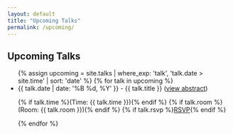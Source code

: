 ```yaml
---
layout: default
title: "Upcoming Talks"
permalink: /upcoming/
---
```


<h2>Upcoming Talks</h2>
<ul>
  {% assign upcoming = site.talks | where_exp: 'talk', 'talk.date > site.time' | sort: 'date' %}
  {% for talk in upcoming %}

  <li>{{ talk.date | date: '%B %d, %Y' }} - {{ talk.title }}
  (<a href="{{ talk.url | relative_url }}">view abstract</a>)

  {% if talk.time %}(Time: {{ talk.time }}){% endif %}
  {% if talk.room %}(Room: {{ talk.room }}){% endif %}
  {% if talk.rsvp %}<a href="{{ talk.rsvp }}">RSVP</a>{% endif %}</li>
  {% endfor %}
</ul>
